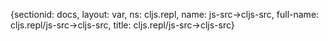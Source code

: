{sectionid: docs, layout: var, ns: cljs.repl, name: js-src->cljs-src, full-name: cljs.repl/js-src->cljs-src,
  title: cljs.repl/js-src->cljs-src}
